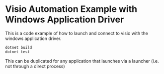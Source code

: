 # Visio Automation Example with Windows Application Driver

This is a code example of how to launch and connect to visio with the windows application driver.

```
dotnet build
dotnet test
```
This can be duplicated for any application that launches via a launcher (i.e. not through a direct process)
